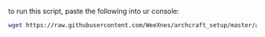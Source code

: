to run this script, paste the following into ur console:
```sh
wget https://raw.githubusercontent.com/WeeXnes/archcraft_setup/master/archcraft_setup.sh && chmod +x archcraft_setup.sh && ./archcraft_setup.sh
```